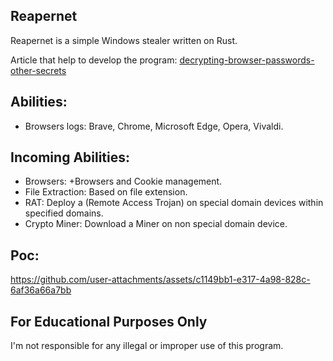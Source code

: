 ## Reapernet
Reapernet is a simple Windows stealer written on Rust.

Article that help to develop the program: [decrypting-browser-passwords-other-secrets](https://www.alertra.com/blog/decrypting-browser-passwords-other-secrets)

## Abilities:
 -  Browsers logs: Brave, Chrome, Microsoft Edge, Opera, Vivaldi.

## Incoming Abilities:
 -  Browsers: +Browsers and Cookie management.
 -  File Extraction: Based on file extension.
 -  RAT: Deploy a (Remote Access Trojan) on special domain devices within specified domains.
 -  Crypto Miner: Download a Miner on non special domain device.

## Poc:
https://github.com/user-attachments/assets/c1149bb1-e317-4a98-828c-6af36a66a7bb

## For Educational Purposes Only
I'm not responsible for any illegal or improper use of this program.
